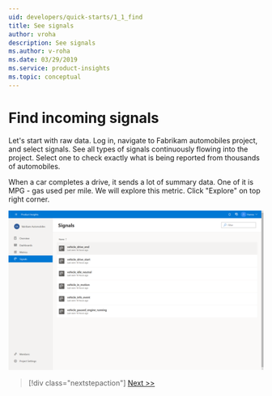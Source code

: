 ```yaml
---
uid: developers/quick-starts/1_1_find
title: See signals
author: vroha
description: See signals
ms.author: v-roha
ms.date: 03/29/2019
ms.service: product-insights
ms.topic: conceptual
---
```


# Find incoming signals

Let's start with raw data. Log in, navigate to Fabrikam automobiles project, and select signals. See all types of signals continuously flowing into the project. Select one to check exactly what is being reported from thousands of automobiles. 

When a car completes a drive, it sends a lot of summary data. One of it is MPG - gas used per mile. We will explore this metric. Click "Explore" on top right corner. 

![Signals page](1_1_view.PNG)

> [!div class="nextstepaction"]
> [Next >>](1_2_slice.md)



